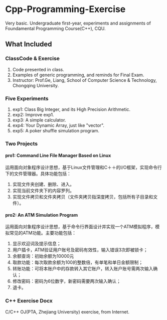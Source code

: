 # Cpp-Programming-Exercise

Very basic.
Undergraduate first-year, experiments and assignments of Foundamental Programming Course(C++), CQU.


## What Included
### ClassCode & Exercise
1. Code presented in class. 
2. Examples of generic programming, and reminds for Final Exam.
3. Instructor: Prof.Ge, Liang, School of Computer Science & Technology, Chongqing University.

### Five Experiments
1. exp1: Class Big Integer, and its High Precision Arithmetic.
2. exp2: Improve exp1.
3. exp3: A simple calculator.
4. exp4: Your Dynamic Array, just like "vector".
5. exp5: A poker shuffle simulation program.

### Two Projects
#### pro1: Command Line File Manager Based on Linux
运用面向对象程序设计思想，基于Linux文件管理和C＋＋的I/O框架，实现命令行下的文件管理器。具体功能包括：
1. 实现文件夹创建、删除、进入。
2. 实现当前文件夹下的内容罗列。
3. 实现文件拷贝和文件夹拷贝（文件夹拷贝指深度拷贝，包括所有子目录和文件）。
#### pro2: An ATM Simulation Program
运用面向对象程序设计思想，基于命令行界面设计并实现一个ATM模拟程序，模拟常见的ATM功能。主要功能包括：
1. 显示欢迎词及提示信息；
2. 用户插卡，ATM验证用户账号及密码有效性，输入错误3次即被锁卡；
3. 余额查询：初始余额为10000元
4. 取款功能：每次取款余额为100的整数倍，有单笔和单日金额限制；
5. 转账功能：可将本账户中的存款转入其它账户，转入账户账号需两次输入确认；
5. 修改密码：密码为6位数字，新密码需要两次输入确认；
6. 退卡。

### C++ Exercise Docx
C/C++ OJ(PTA, Zhejiang University) exercise, from Internet.
